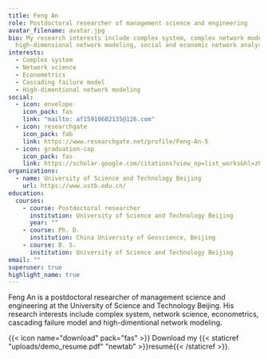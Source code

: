 ```yaml
---
title: Feng An
role: Postdoctoral researcher of management science and engineering
avatar_filename: avatar.jpg
bio: My research interests include complex system, complex network modeling,
  high-dimensional network modeling, social and economic network analysis.
interests:
  - Complex system
  - Network science
  - Econometrics
  - Cascading failure model
  - High-dimentional network modeling
social:
  - icon: envelope
    icon_pack: fas
    link: "mailto: af15910602135@126.com"
  - icon: researchgate
    icon_pack: fab
    link: https://www.researchgate.net/profile/Feng-An-5
  - icon: graduation-cap
    icon_pack: fas
    link: https://scholar.google.com/citations?view_op=list_works&hl=zh-CN&user=NVvRd7YAAAAJ
organizations:
  - name: University of Science and Technology Beijing
    url: https://www.ustb.edu.cn/
education:
  courses:
    - course: Postdoctoral researcher
      institution: University of Science and Technology Beijing
      year: ""
    - course: Ph. D.
      institution: China University of Geoscience, Beijing
    - course: B. S.
      institution: University of Science and Technology Beijing
email: ""
superuser: true
highlight_name: true
---
```

Feng An is a postdoctoral researcher of management science and engineering at the University of Science and Technology Beijing. His research interests include complex system, network science, econometrics, cascading failure model and high-dimentional network modeling. 



{{< icon name="download" pack="fas" >}} Download my {{< staticref "uploads/demo_resume.pdf" "newtab" >}}resumé{{< /staticref >}}.